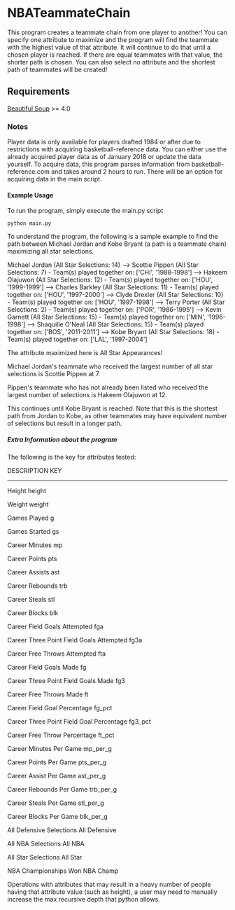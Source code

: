 # NBATeammateChain

This program creates a teammate chain from one player to another!
You can specify one attribute to maximize and the program will find the 
teammate with the highest value of that attribute. It will continue to do that
until a chosen player is reached. If there are equal teammates with that value,
the shorter path is chosen. You can also select no attribute and the shortest
path of teammates will be created!

## Requirements

[Beautiful Soup](https://www.crummy.com/software/BeautifulSoup/) >= 4.0

### Notes

Player data is only available for players drafted 1984 or after due to
restrictions with acquiring basketball-reference data. You can either use the
already acquired player data as of January 2018 or update the data yourself. To
acquire data, this program parses information from basketball-reference.com and
takes around 2 hours to run. There will be an option for acquiring data in the
main script.

#### Example Usage

To run the program, simply execute the main.py script

```
python main.py
```
To understand the program, the following is a sample example to find the path 
between Michael Jordan and Kobe Bryant (a path is a teammate chain) 
maximizing all star selections.

Michael Jordan (All Star Selections: 14) -->
Scottie Pippen (All Star Selections: 7) - Team(s) played together on:  ['CHI', '1988-1998'] -->
Hakeem Olajuwon (All Star Selections: 12) - Team(s) played together on: ['HOU', '1999-1999'] -->
Charles Barkley (All Star Selections: 11) - Team(s) played together on: ['HOU', '1997-2000'] -->
Clyde Drexler (All Star Selections: 10) - Team(s) played together on:  ['HOU', '1997-1998'] -->
Terry Porter (All Star Selections: 2) - Team(s) played together on:  ['POR', '1986-1995'] -->
Kevin Garnett (All Star Selections: 15) - Team(s) played together on:  ['MIN', '1996-1998'] -->
Shaquille O'Neal (All Star Selections: 15) - Team(s) played together on:  ['BOS', '2011-2011'] -->
Kobe Bryant (All Star Selections: 18) - Team(s) played together on:  ['LAL', '1997-2004']

The attribute maximized here is All Star Appearances!

Michael Jordan's teammate who received the largest number of all star selections
is Scottie Pippen at 7.

Pippen's teammate who has not already been listed who received the largest
number of selections is Hakeem Olajuwon at 12.

This continues until Kobe Bryant is reached. Note that this is the shortest
path from Jordan to Kobe, as other teammates may have equivalent number of
selections but result in a longer path.

##### Extra Information about the program

The following is the key for attributes tested:

DESCRIPTION                                     KEY

-----------                                     ---

Height                                          height

Weight                                          weight

Games Played                                    g

Games Started                                   gs

Career Minutes                                  mp

Career Points                                   pts

Career Assists                                  ast

Career Rebounds                                 trb

Career Steals                                   stl

Career Blocks                                   blk

Career Field Goals Attempted                    fga

Career Three Point Field Goals Attempted        fg3a

Career Free Throws Attempted                    fta

Career Field Goals Made                         fg

Career Three Point Field Goals Made             fg3

Career Free Throws Made                         ft

Career Field Goal Percentage                    fg_pct

Career Three Point Field Goal Percentage        fg3_pct

Career Free Throw Percentage                    ft_pct

Career Minutes Per Game                         mp_per_g

Career Points Per Game                          pts_per_g

Career Assist Per Game                          ast_per_g

Career Rebounds Per Game                        trb_per_g

Career Steals Per Game                          stl_per_g

Career Blocks Per Game                          blk_per_g

All Defensive Selections                        All Defensive

All NBA Selections                              All NBA

All Star Selections                             All Star

NBA Championships Won                           NBA Champ

Operations with attributes that may result in a heavy number of people having
that attribute value (such as height), a user may need to manually increase the 
max recursive depth that python allows.
